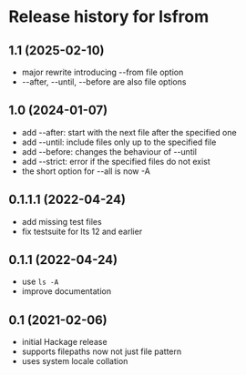 # Release history for lsfrom

## 1.1 (2025-02-10)
- major rewrite introducing --from file option
- --after, --until, --before are also file options

## 1.0 (2024-01-07)
- add --after: start with the next file after the specified one
- add --until: include files only up to the specified file
- add --before: changes the behaviour of --until
- add --strict: error if the specified files do not exist
- the short option for --all is now -A

## 0.1.1.1 (2022-04-24)
- add missing test files
- fix testsuite for lts 12 and earlier

## 0.1.1 (2022-04-24)
- use `ls -A`
- improve documentation

## 0.1 (2021-02-06)
- initial Hackage release
- supports filepaths now not just file pattern
- uses system locale collation
